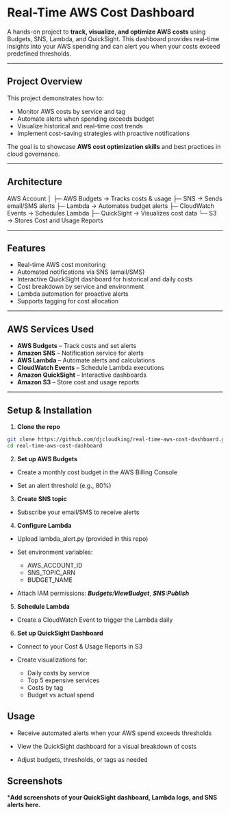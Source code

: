 # Real-Time AWS Cost Dashboard

A hands-on project to **track, visualize, and optimize AWS costs** using Budgets, SNS, Lambda, and QuickSight. This dashboard provides real-time insights into your AWS spending and can alert you when your costs exceed predefined thresholds.

---


## Project Overview

This project demonstrates how to:
- Monitor AWS costs by service and tag
- Automate alerts when spending exceeds budget
- Visualize historical and real-time cost trends
- Implement cost-saving strategies with proactive notifications

The goal is to showcase **AWS cost optimization skills** and best practices in cloud governance.

---


## Architecture

AWS Account
│
├─ AWS Budgets → Tracks costs & usage
├─ SNS → Sends email/SMS alerts
├─ Lambda → Automates budget alerts
├─ CloudWatch Events → Schedules Lambda
├─ QuickSight → Visualizes cost data
└─ S3 → Stores Cost and Usage Reports

---

## Features

- Real-time AWS cost monitoring
- Automated notifications via SNS (email/SMS)
- Interactive QuickSight dashboard for historical and daily costs
- Cost breakdown by service and environment
- Lambda automation for proactive alerts
- Supports tagging for cost allocation

---

## AWS Services Used

- **AWS Budgets** – Track costs and set alerts  
- **Amazon SNS** – Notification service for alerts  
- **AWS Lambda** – Automate alerts and calculations  
- **CloudWatch Events** – Schedule Lambda executions  
- **Amazon QuickSight** – Interactive dashboards  
- **Amazon S3** – Store cost and usage reports  

---

## Setup & Installation

1. **Clone the repo**
```bash
git clone https://github.com/djcloudking/real-time-aws-cost-dashboard.git
cd real-time-aws-cost-dashboard
```

2. **Set up AWS Budgets**

- Create a monthly cost budget in the AWS Billing Console

- Set an alert threshold (e.g., 80%)


3. **Create SNS topic**

- Subscribe your email/SMS to receive alerts


4. **Configure Lambda**

- Upload lambda_alert.py (provided in this repo)

- Set environment variables:
  - AWS_ACCOUNT_ID
  - SNS_TOPIC_ARN
  - BUDGET_NAME

- Attach IAM permissions: ***Budgets:ViewBudget***, ***SNS:Publish***


5. **Schedule Lambda**

- Create a CloudWatch Event to trigger the Lambda daily


6. **Set up QuickSight Dashboard**

- Connect to your Cost & Usage Reports in S3

- Create visualizations for:
  - Daily costs by service
  - Top 5 expensive services
  - Costs by tag
  - Budget vs actual spend


## Usage

- Receive automated alerts when your AWS spend exceeds thresholds

- View the QuickSight dashboard for a visual breakdown of costs

- Adjust budgets, thresholds, or tags as needed


## Screenshots

***Add screenshots of your QuickSight dashboard, Lambda logs, and SNS alerts here.**


